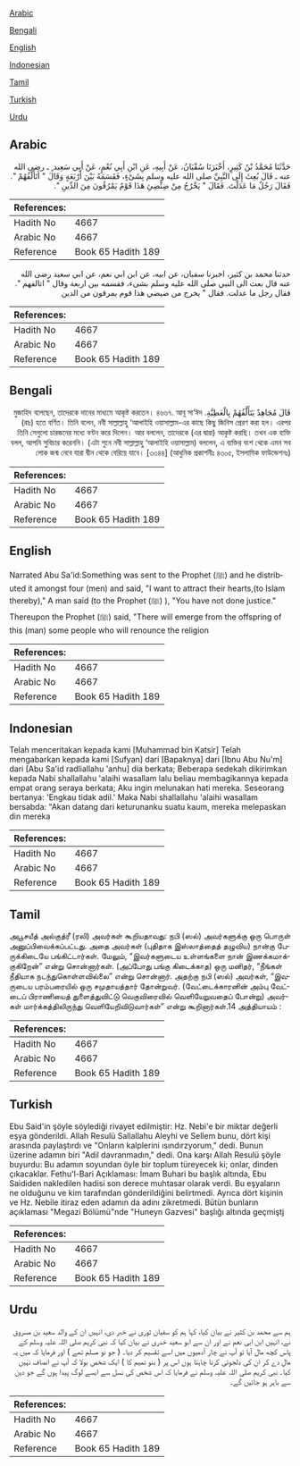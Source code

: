 [Arabic](#arabic)

[Bengali](#bengali)

[English](#english)

[Indonesian](#indonesian)

[Tamil](#tamil)

[Turkish](#turkish)

[Urdu](#urdu)

## Arabic


<div dir="rtl" lang="ar" style={{fontSize:'larger',backgroundColor:'#f8f9fa',padding:20}}>
حَدَّثَنَا مُحَمَّدُ بْنُ كَثِيرٍ، أَخْبَرَنَا سُفْيَانُ، عَنْ أَبِيهِ، عَنِ ابْنِ أَبِي نُعْمٍ، عَنْ أَبِي سَعِيد ٍ ـ رضى الله عنه ـ قَالَ بُعِثَ إِلَى النَّبِيِّ صلى الله عليه وسلم بِشَىْءٍ، فَقَسَمَهُ بَيْنَ أَرْبَعَةٍ وَقَالَ ‏"‏ أَتَأَلَّفُهُمْ ‏"‏‏.‏ فَقَالَ رَجُلٌ مَا عَدَلْتَ‏.‏ فَقَالَ ‏"‏ يَخْرُجُ مِنْ ضِئْضِئِ هَذَا قَوْمٌ يَمْرُقُونَ مِنَ الدِّينِ ‏"‏‏.‏
</div>
<div style={{backgroundColor:'#f8f9fa',padding:20, marginBottom: 10}}><table> <thead> <tr> <th>References:</th> <th></th> </tr> </thead> <tbody><tr><td>Hadith No</td><td>4667</td></tr><tr><td>Arabic No</td><td>4667</td></tr><tr><td>Reference</td><td>Book 65 Hadith 189</td></tr></tbody></table></div>


<div dir="rtl" lang="ar" style={{fontSize:'larger',backgroundColor:'#f8f9fa',padding:20}}>
حدثنا محمد بن كثير، اخبرنا سفيان، عن ابيه، عن ابن ابي نعم، عن ابي سعيد رضى الله عنه قال بعث الى النبي صلى الله عليه وسلم بشىء، فقسمه بين اربعة وقال " اتالفهم ". فقال رجل ما عدلت. فقال " يخرج من ضيضي هذا قوم يمرقون من الدين
</div>
<div style={{backgroundColor:'#f8f9fa',padding:20, marginBottom: 10}}><table> <thead> <tr> <th>References:</th> <th></th> </tr> </thead> <tbody><tr><td>Hadith No</td><td>4667</td></tr><tr><td>Arabic No</td><td>4667</td></tr><tr><td>Reference</td><td>Book 65 Hadith 189</td></tr></tbody></table></div>

## Bengali


<div dir="rtl" lang="bn" style={{fontSize:'larger',backgroundColor:'#f8f9fa',padding:20}}>
قَالَ مُجَاهِدٌ يَتَأَلَّفُهُمْ بِالْعَطِيَّةِ. মুজাহিদ বলেছেন, তাদেরকে দানের মাধ্যমে আকৃষ্ট করতেন। ৪৬৬৭. আবূ সা‘ঈদ (রাঃ) হতে বর্ণিত। তিনি বলেন, নবী সাল্লাল্লাহু ‘আলাইহি ওয়াসাল্লাম-এর কাছে কিছু জিনিস প্রেরণ করা হল। এরপর তিনি সেগুলো চারজনের মধ্যে বণ্টন করে দিলেন। আর বললেন, তাদেরকে (এর দ্বারা) আকৃষ্ট করছি। তখন এক ব্যক্তি বলল, আপনি সুবিচার করেননি। (এটা শুনে নবী সাল্লাল্লাহু ‘আলাইহি ওয়াসাল্লাম) বললেন, এ ব্যক্তির বংশ থেকে এমন সব লোক জন্ম নেবে যারা দ্বীন থেকে বেরিয়ে যাবে। [৩৩৪৪] (আধুনিক প্রকাশনীঃ ৪৩০৫, ইসলামিক ফাউন্ডেশনঃ)
</div>
<div style={{backgroundColor:'#f8f9fa',padding:20, marginBottom: 10}}><table> <thead> <tr> <th>References:</th> <th></th> </tr> </thead> <tbody><tr><td>Hadith No</td><td>4667</td></tr><tr><td>Arabic No</td><td>4667</td></tr><tr><td>Reference</td><td>Book 65 Hadith 189</td></tr></tbody></table></div>

## English


<div dir="ltr" lang="en" style={{fontSize:'larger',backgroundColor:'#f8f9fa',padding:20}}>
Narrated Abu Sa'id:Something was sent to the Prophet (ﷺ) and he distributed it amongst four (men) and said, "I want to attract their hearts,(to Islam thereby)," A man said (to the Prophet (ﷺ) ), "You have not done justice." Thereupon the Prophet (ﷺ) said, "There will emerge from the offspring of this (man) some people who will renounce the religion
</div>
<div style={{backgroundColor:'#f8f9fa',padding:20, marginBottom: 10}}><table> <thead> <tr> <th>References:</th> <th></th> </tr> </thead> <tbody><tr><td>Hadith No</td><td>4667</td></tr><tr><td>Arabic No</td><td>4667</td></tr><tr><td>Reference</td><td>Book 65 Hadith 189</td></tr></tbody></table></div>

## Indonesian


<div dir="ltr" lang="id" style={{fontSize:'larger',backgroundColor:'#f8f9fa',padding:20}}>
Telah menceritakan kepada kami [Muhammad bin Katsir] Telah mengabarkan kepada kami [Sufyan] dari [Bapaknya] dari [Ibnu Abu Nu'm] dari [Abu Sa'id radliallahu 'anhu] dia berkata; Beberapa sedekah dikirimkan kepada Nabi shallallahu 'alaihi wasallam lalu beliau membagikannya kepada empat orang seraya berkata; Aku ingin melunakan hati mereka. Seseorang bertanya: 'Engkau tidak adil.' Maka Nabi shallallahu 'alaihi wasallam bersabda: "Akan datang dari keturunanku suatu kaum, mereka melepaskan din mereka
</div>
<div style={{backgroundColor:'#f8f9fa',padding:20, marginBottom: 10}}><table> <thead> <tr> <th>References:</th> <th></th> </tr> </thead> <tbody><tr><td>Hadith No</td><td>4667</td></tr><tr><td>Arabic No</td><td>4667</td></tr><tr><td>Reference</td><td>Book 65 Hadith 189</td></tr></tbody></table></div>

## Tamil


<div dir="ltr" lang="ta" style={{fontSize:'larger',backgroundColor:'#f8f9fa',padding:20}}>
அபூசயீத் அல்குத்ரீ (ரலி) அவர்கள் கூறியதாவது: நபி (ஸல்) அவர்களுக்கு ஒரு பொருள் அனுப்பிவைக்கப்பட்டது. அதை அவர்கள் (புதிதாக இஸ்லாத்தைத் தழுவிய) நான்கு பேருக்கிடையே பங்கிட்டார்கள். மேலும், “இவர்களுடைய உள்ளங்களை நான் இணக்கமாக்குகிறேன்” என்று சொன்னார்கள். (அப்போது பங்கு கிடைக்காத) ஒரு மனிதர், “நீங்கள் நீதியாக நடந்துகொள்ளவில்லை” என்று சொன்னார். அதற்கு நபி (ஸல்) அவர்கள், “இவருடைய பரம்பரையில் ஒரு சமுதாயத்தார் தோன்றுவர். (வேட்டைக்காரனின் அம்பு வேட்டைப் பிராணியைத் துளைத்துவிட்டு வெகுவிரைவில் வெளியேறுவதைப் போன்று) அவர்கள் மார்க்கத்திலிருந்து வெளியேறிவிடுவார்கள்” என்று கூறினார்கள்.14 அத்தியாயம் :
</div>
<div style={{backgroundColor:'#f8f9fa',padding:20, marginBottom: 10}}><table> <thead> <tr> <th>References:</th> <th></th> </tr> </thead> <tbody><tr><td>Hadith No</td><td>4667</td></tr><tr><td>Arabic No</td><td>4667</td></tr><tr><td>Reference</td><td>Book 65 Hadith 189</td></tr></tbody></table></div>

## Turkish


<div dir="ltr" lang="tr" style={{fontSize:'larger',backgroundColor:'#f8f9fa',padding:20}}>
Ebu Said'in şöyle söylediği rivayet edilmiştir: Hz. Nebi'e bir miktar değerli eşya gönderildi. Allah Resulü Sallallahu Aleyhi ve Sellem bunu, dört kişi arasında paylaştırdı ve "Onların kalplerini ısındırzyorum," dedi. Bunun üzerine adamın biri "Adil davranmadın," dedi. Ona karşı Allah Resulü şöyle buyurdu: Bu adamın soyundan öyle bir toplum türeyecek ki; onlar, dinden çıkacaklar. Fethu'l-Bari Açıklaması: İmam Buhari bu başlık altında, Ebu Saididen nakledilen hadisi son derece muhtasar olarak verdi. Bu eşyaların ne olduğunu ve kim tarafından gönderildiğini belirtmedi. Ayrıca dört kişinin ve Hz. Nebile itiraz eden adamın da adını zikretmedi. Bütün bunların açıklaması "Megazi Bölümü"nde "Huneyn Gazvesi" başlığı altında geçmiştj
</div>
<div style={{backgroundColor:'#f8f9fa',padding:20, marginBottom: 10}}><table> <thead> <tr> <th>References:</th> <th></th> </tr> </thead> <tbody><tr><td>Hadith No</td><td>4667</td></tr><tr><td>Arabic No</td><td>4667</td></tr><tr><td>Reference</td><td>Book 65 Hadith 189</td></tr></tbody></table></div>

## Urdu


<div dir="rtl" lang="ur" style={{fontSize:'larger',backgroundColor:'#f8f9fa',padding:20}}>
ہم سے محمد بن کثیر نے بیان کیا، کہا ہم کو سفیان ثوری نے خبر دی، انہیں ان کے والد سعید بن مسروق نے، انہیں ابن ابی نعم نے اور ان سے ابو سعید خدری نے بیان کیا کہ نبی کریم صلی اللہ علیہ وسلم کے پاس کچھ مال آیا تو آپ نے چار آدمیوں میں اسے تقسیم کر دیا۔ ( جو نو مسلم تھے ) اور فرمایا کہ میں یہ مال دے کر ان کی دلجوئی کرنا چاہتا ہوں اس پر ( بنو تمیم کا ) ایک شخص بولا کہ آپ نے انصاف نہیں کیا۔ نبی کریم صلی اللہ علیہ وسلم نے فرمایا کہ اس شخص کی نسل سے ایسے لوگ پیدا ہوں گے جو دین سے باہر ہو جائیں گے۔
</div>
<div style={{backgroundColor:'#f8f9fa',padding:20, marginBottom: 10}}><table> <thead> <tr> <th>References:</th> <th></th> </tr> </thead> <tbody><tr><td>Hadith No</td><td>4667</td></tr><tr><td>Arabic No</td><td>4667</td></tr><tr><td>Reference</td><td>Book 65 Hadith 189</td></tr></tbody></table></div>